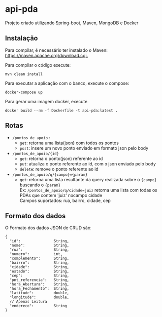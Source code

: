 # api-pda

Projeto criado utilizando Spring-boot, Maven, MongoDB e Docker

## Instalação

Para compilar, é necessário ter instalado o Maven: <https://maven.apache.org/download.cgi.>

Para compilar o código execute:

    mvn clean install
  
Para executar a aplicação com o banco, execute o compose:

    docker-compose up

Para gerar uma imagem docker, execute:

    docker build --rm -f Dockerfile -t api-pda:latest .

## Rotas  

- `/pontos_de_apoio` :  
  - `get`: retorna uma lista(json) com todos os pontos  
  - `post`: insere um novo ponto enviado em formato json pelo body  
- `/pontos_de_apoio/{id}`
  - `get`: retorna o ponto(json) referente ao id
  - `put`: atualiza o ponto referente ao id, com o json enviado pelo body
  - `delete`: remove o ponto referente ao id  
- `/pontos_de_apoio/q/{campo}={param}`
  - `get`: retorna uma lista resultante da query realizada sobre o `{campo}` buscando o `{param}`  
     Ex: `/pontos_de_apoio/q/cidade=juiz` retorna uma lista com todas os PDAs que contem 'juiz' nocampo cidade  
     Campos suportados: rua, bairro, cidade, cep

## Formato dos dados

O Formato dos dados JSON de CRUD são:

```JS
{
  "id":               String,
  "nome":             String,
  "rua":              String,
  "numero":           int,
  "complemento":      String,
  "bairro":           String,
  "cidade":           String,
  "estado":           String,
  "cep":              String,
  "pnt_referencia":   String,
  "hora_Abertura":    String,
  "hora_Fechamento":  String,
  "latitude":         double,
  "longitude":        double,
  // Apenas Leitura
  "endereco":         String
}
```